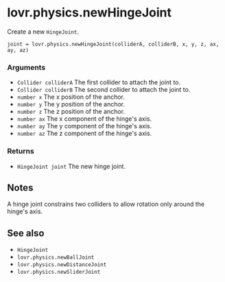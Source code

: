 <!--
category: reference
-->

lovr.physics.newHingeJoint
===

Create a new `HingeJoint`.

    joint = lovr.physics.newHingeJoint(colliderA, colliderB, x, y, z, ax, ay, az)

### Arguments

- `Collider colliderA` The first collider to attach the joint to.
- `Collider colliderB` The second collider to attach the joint to.
- `number x` The x position of the anchor.
- `number y` The y position of the anchor.
- `number z` The z position of the anchor.
- `number ax` The x component of the hinge's axis.
- `number ay` The y component of the hinge's axis.
- `number az` The z component of the hinge's axis.

### Returns

- `HingeJoint joint` The new hinge joint.

Notes
---

A hinge joint constrains two colliders to allow rotation only around the hinge's axis.

See also
---

- `HingeJoint`
- `lovr.physics.newBallJoint`
- `lovr.physics.newDistanceJoint`
- `lovr.physics.newSliderJoint`
